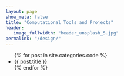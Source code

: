```yaml
---
layout: page
show_meta: false
title: "Computational Tools and Projects"
header:
   image_fullwidth: "header_unsplash_5.jpg"
permalink: "/design/"
---
```

<ul>
    {% for post in site.categories.code %}
    <li><a href="{{ site.url }}{{ site.baseurl }}{{ post.url }}">{{ post.title }}</a></li>
    {% endfor %}
</ul>